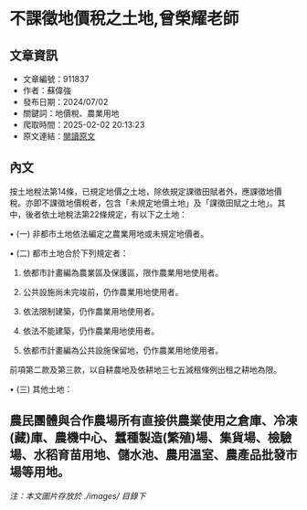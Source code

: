 # 不課徵地價稅之土地,曾榮耀老師

## 文章資訊
- 文章編號：911837
- 作者：蘇偉強
- 發布日期：2024/07/02
- 關鍵詞：地價稅、農業用地
- 爬取時間：2025-02-02 20:13:23
- 原文連結：[閱讀原文](https://real-estate.get.com.tw/Columns/detail.aspx?no=911837)

## 內文
按土地稅法第14條，已規定地價之土地，除依規定課徵田賦者外，應課徵地價稅。亦即不課徵地價稅者，包含「未規定地價土地」及「課徵田賦之土地」。其中，後者依土地稅法第22條規定，有以下之土地：

• (一) 非都市土地依法編定之農業用地或未規定地價者。

• (二) 都市土地合於下列規定者：

1. 依都市計畫編為農業區及保護區，限作農業用地使用者。

2. 公共設施尚未完竣前，仍作農業用地使用者。

3. 依法限制建築，仍作農業用地使用者。

4. 依法不能建築，仍作農業用地使用者。

5. 依都市計畫編為公共設施保留地，仍作農業用地使用者。

前項第二款及第三款，以自耕農地及依耕地三七五減租條例出租之耕地為限。

• (三) 其他土地：

農民團體與合作農場所有直接供農業使用之倉庫、冷凍(藏)庫、農機中心、蠶種製造(繁殖)場、集貨場、檢驗場、水稻育苗用地、儲水池、農用溫室、農產品批發市場等用地。
---
*注：本文圖片存放於 ./images/ 目錄下*
